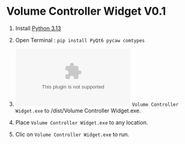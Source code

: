 # Volume Controller Widget V0.1

1. Install [Python 3.13](https://www.python.org/downloads/)

2. Open Terminal : `pip install PyQt6 pycaw comtypes`

4. ![Download](https://github.com/mathrob/VolumerController/blob/main/dist/Volume%20Controller%20Widget.exe) `Volume Controller Widget.exe` to /dist/Volume Controller Widget.exe.

5. Place `Volume Controller Widget.exe` to any location.

6. Clic on `Volume Controller Widget.exe` to run.
